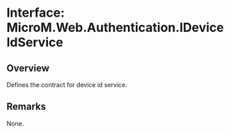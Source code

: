 # Interface: MicroM.Web.Authentication.IDeviceIdService
## Overview
Defines the contract for device id service.

## Remarks
None.

